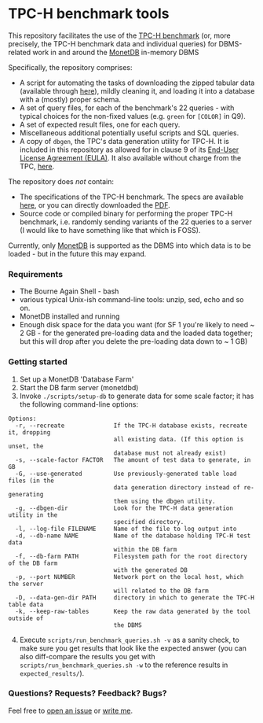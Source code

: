 # TPC-H benchmark tools

This repository facilitates the use of the [TPC-H benchmark](http://www.tpc.org/tpch/) (or, more precisely, the TPC-H benchmark data and individual queries) for DBMS-related work in and around the [MonetDB](http://www.monetdb.org/) in-memory DBMS

Specifically, the repository comprises:

* A script for automating the tasks of downloading the zipped tabular data (available through [here](http://www.transtats.bts.gov/DL_SelectFields.asp?Table_ID=236&DB_Short_Name=On-Time)), mildly cleaning it, and loading it into a database with a (mostly) proper schema.
* A set of query files, for each of the benchmark's 22 queries - with typical choices for the non-fixed values (e.g. `green` for `[COLOR]` in Q9).
* A set of expected result files, one for each query.
* Miscellaneous additional potentially useful scripts and SQL queries\.
* A copy of `dbgen`, the TPC's data generation utility for TPC-H. It is included in this repository as allowed for in clause 9 of its [End-User License Agreement (EULA)](http://www.tpc.org/tpc_documents_current_versions/source/tpc_eula.txt). It also available without charge from the TPC, [here](http://www.tpc.org/TPC_Documents_Current_Versions/download_programs/tools-download-request.asp?bm_type=TPC-H&bm_vers=2.17.1&mode=CURRENT-ONLY).

The repository does _not_ contain:

* The specifications of the TPC-H benchmark. The specs are available [here](http://www.tpc.org/tpc_documents_current_versions/current_specifications.asp), or you can directly downloaded the [PDF](http://www.tpc.org/TPC_Documents_Current_Versions/pdf/TPC-H_v2.17.1.pdf).
* Source code or compiled binary for performing the proper TPC-H benchmark, i.e. randomly sending variants of the 22 queries to a server (I would like to have something like that which is FOSS).

Currently, only [MonetDB](https://www.monetdb.org/) is supported as the DBMS into which data is to be loaded - but in the future this may expand.

### Requirements

* The Bourne Again Shell - bash
* various typical Unix-ish command-line tools: unzip, sed, echo and so on.
* MonetDB installed and running
* Enough disk space for the data you want (for SF 1 you're likely to need ~ 2 GB - for the generated pre-loading data and the loaded data together; but this will drop after you delete the pre-loading data down to ~ 1 GB)

### Getting started

1. Set up a MonetDB 'Database Farm'
2. Start the DB farm server (monetdbd) 
3. Invoke `./scripts/setup-db` to generate data for some scale factor; it has the following command-line options:

  ```
  Options:
    -r, --recreate              If the TPC-H database exists, recreate it, dropping
                                all existing data. (If this option is unset, the 
                                database must not already exist)
    -s, --scale-factor FACTOR   The amount of test data to generate, in GB
    -G, --use-generated         Use previously-generated table load files (in the
                                data generation directory instead of re-generating
                                them using the dbgen utility.
    -g, --dbgen-dir             Look for the TPC-H data generation utility in the
                                specified directory.
    -l, --log-file FILENAME     Name of the file to log output into
    -d, --db-name NAME          Name of the database holding TPC-H test data
                                within the DB farm
    -f, --db-farm PATH          Filesystem path for the root directory of the DB farm
                                with the generated DB
    -p, --port NUMBER           Network port on the local host, which the server
                                will related to the DB farm
    -D, --data-gen-dir PATH     directory in which to generate the TPC-H table data
    -k, --keep-raw-tables       Keep the raw data generated by the tool outside of
                                the DBMS
  ```
4. Execute `scripts/run_benchmark_queries.sh -v` as a sanity check, to make sure you get results that look like the expected answer (you can also diff-compare the results you get with  `scripts/run_benchmark_queries.sh -w` to the reference results in `expected_results/`).

### Questions? Requests? Feedback? Bugs?

Feel free to [open an issue](https://github.com/eyalroz/tpch-tools/issues) or [write me](mailto:E.Rozenberg@cwi.nl).
